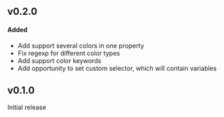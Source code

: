 ## v0.2.0
#### Added

* Add support several colors in one property
* Fix regexp for different color types
* Add support color keywords
* Add opportunity to set custom selector, which will contain variables

## v0.1.0
Initial release
